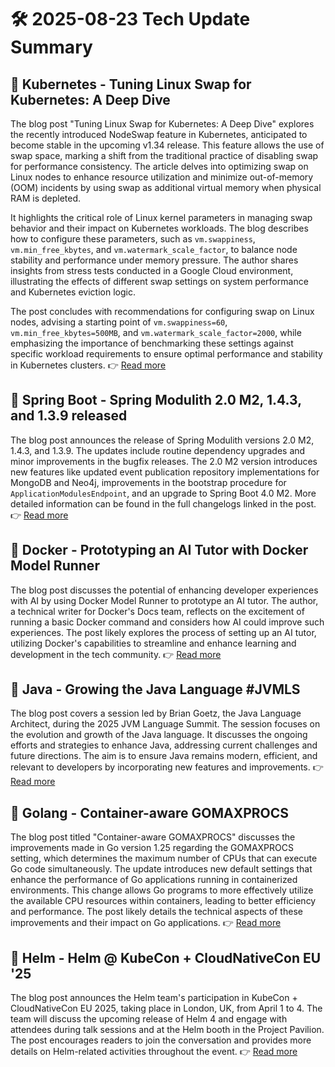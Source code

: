 # 🛠️ 2025-08-23 Tech Update Summary

## 🔹 Kubernetes - Tuning Linux Swap for Kubernetes: A Deep Dive
The blog post "Tuning Linux Swap for Kubernetes: A Deep Dive" explores the recently introduced NodeSwap feature in Kubernetes, anticipated to become stable in the upcoming v1.34 release. This feature allows the use of swap space, marking a shift from the traditional practice of disabling swap for performance consistency. The article delves into optimizing swap on Linux nodes to enhance resource utilization and minimize out-of-memory (OOM) incidents by using swap as additional virtual memory when physical RAM is depleted. 

It highlights the critical role of Linux kernel parameters in managing swap behavior and their impact on Kubernetes workloads. The blog describes how to configure these parameters, such as `vm.swappiness`, `vm.min_free_kbytes`, and `vm.watermark_scale_factor`, to balance node stability and performance under memory pressure. The author shares insights from stress tests conducted in a Google Cloud environment, illustrating the effects of different swap settings on system performance and Kubernetes eviction logic.

The post concludes with recommendations for configuring swap on Linux nodes, advising a starting point of `vm.swappiness=60`, `vm.min_free_kbytes=500MB`, and `vm.watermark_scale_factor=2000`, while emphasizing the importance of benchmarking these settings against specific workload requirements to ensure optimal performance and stability in Kubernetes clusters.
👉 [Read more](https://kubernetes.io/blog/2025/08/19/tuning-linux-swap-for-kubernetes-a-deep-dive/)

## 🔹 Spring Boot - Spring Modulith 2.0 M2, 1.4.3, and 1.3.9 released
The blog post announces the release of Spring Modulith versions 2.0 M2, 1.4.3, and 1.3.9. The updates include routine dependency upgrades and minor improvements in the bugfix releases. The 2.0 M2 version introduces new features like updated event publication repository implementations for MongoDB and Neo4j, improvements in the bootstrap procedure for `ApplicationModulesEndpoint`, and an upgrade to Spring Boot 4.0 M2. More detailed information can be found in the full changelogs linked in the post.
👉 [Read more](https://spring.io/blog/2025/08/22/spring-modulith-2-0-0-m2-1-4-3-and-1-3-9-released)

## 🔹 Docker - Prototyping an AI Tutor with Docker Model Runner
The blog post discusses the potential of enhancing developer experiences with AI by using Docker Model Runner to prototype an AI tutor. The author, a technical writer for Docker's Docs team, reflects on the excitement of running a basic Docker command and considers how AI could improve such experiences. The post likely explores the process of setting up an AI tutor, utilizing Docker's capabilities to streamline and enhance learning and development in the tech community.
👉 [Read more](https://www.docker.com/blog/how-to-build-an-ai-tutor-with-model-runner/)

## 🔹 Java - Growing the Java Language #JVMLS
The blog post covers a session led by Brian Goetz, the Java Language Architect, during the 2025 JVM Language Summit. The session focuses on the evolution and growth of the Java language. It discusses the ongoing efforts and strategies to enhance Java, addressing current challenges and future directions. The aim is to ensure Java remains modern, efficient, and relevant to developers by incorporating new features and improvements.
👉 [Read more](https://inside.java/2025/08/21/jvmls-growing-java-language/)

## 🔹 Golang - Container-aware GOMAXPROCS
The blog post titled "Container-aware GOMAXPROCS" discusses the improvements made in Go version 1.25 regarding the GOMAXPROCS setting, which determines the maximum number of CPUs that can execute Go code simultaneously. The update introduces new default settings that enhance the performance of Go applications running in containerized environments. This change allows Go programs to more effectively utilize the available CPU resources within containers, leading to better efficiency and performance. The post likely details the technical aspects of these improvements and their impact on Go applications.
👉 [Read more](https://go.dev/blog/container-aware-gomaxprocs)

## 🔹 Helm - Helm @ KubeCon + CloudNativeCon EU '25
The blog post announces the Helm team's participation in KubeCon + CloudNativeCon EU 2025, taking place in London, UK, from April 1 to 4. The team will discuss the upcoming release of Helm 4 and engage with attendees during talk sessions and at the Helm booth in the Project Pavilion. The post encourages readers to join the conversation and provides more details on Helm-related activities throughout the event.
👉 [Read more](https://helm.sh/blog/helm-at-kubecon-eu-25/)

